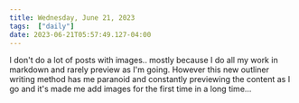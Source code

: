 ```yaml
---
title: Wednesday, June 21, 2023
tags:  ["daily"]
date: 2023-06-21T05:57:49.127-04:00
---
```



I don't do a lot of posts with images.. mostly because I do all my work in markdown and rarely preview as I'm going. However this new outliner writing method has me paranoid and constantly previewing the content as I go and it's made me add images for the first time in a long time...






    